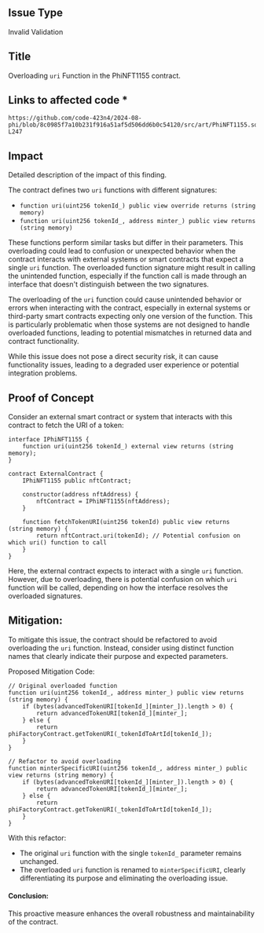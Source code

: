 ## Issue Type
Invalid Validation

## Title
Overloading `uri` Function in the PhiNFT1155 contract.

## Links to affected code *
```url
https://github.com/code-423n4/2024-08-phi/blob/8c0985f7a10b231f916a51af5d506dd6b0c54120/src/art/PhiNFT1155.sol#L234-L247
```

## Impact
Detailed description of the impact of this finding.

The contract defines two `uri` functions with different signatures:
- `function uri(uint256 tokenId_) public view override returns (string memory)`
- `function uri(uint256 tokenId_, address minter_) public view returns (string memory)`

These functions perform similar tasks but differ in their parameters. This overloading could lead to confusion or unexpected behavior when the contract interacts with external systems or smart contracts that expect a single `uri` function. The overloaded function signature might result in calling the unintended function, especially if the function call is made through an interface that doesn't distinguish between the two signatures.

The overloading of the `uri` function could cause unintended behavior or errors when interacting with the contract, especially in external systems or third-party smart contracts expecting only one version of the function. This is particularly problematic when those systems are not designed to handle overloaded functions, leading to potential mismatches in returned data and contract functionality.

While this issue does not pose a direct security risk, it can cause functionality issues, leading to a degraded user experience or potential integration problems.

## Proof of Concept

Consider an external smart contract or system that interacts with this contract to fetch the URI of a token:

```solidity
interface IPhiNFT1155 {
    function uri(uint256 tokenId_) external view returns (string memory);
}

contract ExternalContract {
    IPhiNFT1155 public nftContract;

    constructor(address nftAddress) {
        nftContract = IPhiNFT1155(nftAddress);
    }

    function fetchTokenURI(uint256 tokenId) public view returns (string memory) {
        return nftContract.uri(tokenId); // Potential confusion on which uri() function to call
    }
}
```

Here, the external contract expects to interact with a single `uri` function. However, due to overloading, there is potential confusion on which `uri` function will be called, depending on how the interface resolves the overloaded signatures.

## Mitigation:
To mitigate this issue, the contract should be refactored to avoid overloading the `uri` function. Instead, consider using distinct function names that clearly indicate their purpose and expected parameters.

Proposed Mitigation Code:

```solidity
// Original overloaded function
function uri(uint256 tokenId_, address minter_) public view returns (string memory) {
    if (bytes(advancedTokenURI[tokenId_][minter_]).length > 0) {
        return advancedTokenURI[tokenId_][minter_];
    } else {
        return phiFactoryContract.getTokenURI(_tokenIdToArtId[tokenId_]);
    }
}

// Refactor to avoid overloading
function minterSpecificURI(uint256 tokenId_, address minter_) public view returns (string memory) {
    if (bytes(advancedTokenURI[tokenId_][minter_]).length > 0) {
        return advancedTokenURI[tokenId_][minter_];
    } else {
        return phiFactoryContract.getTokenURI(_tokenIdToArtId[tokenId_]);
    }
}
```

With this refactor:
- The original `uri` function with the single `tokenId_` parameter remains unchanged.
- The overloaded `uri` function is renamed to `minterSpecificURI`, clearly differentiating its purpose and eliminating the overloading issue.

#### Conclusion:
This proactive measure enhances the overall robustness and maintainability of the contract.